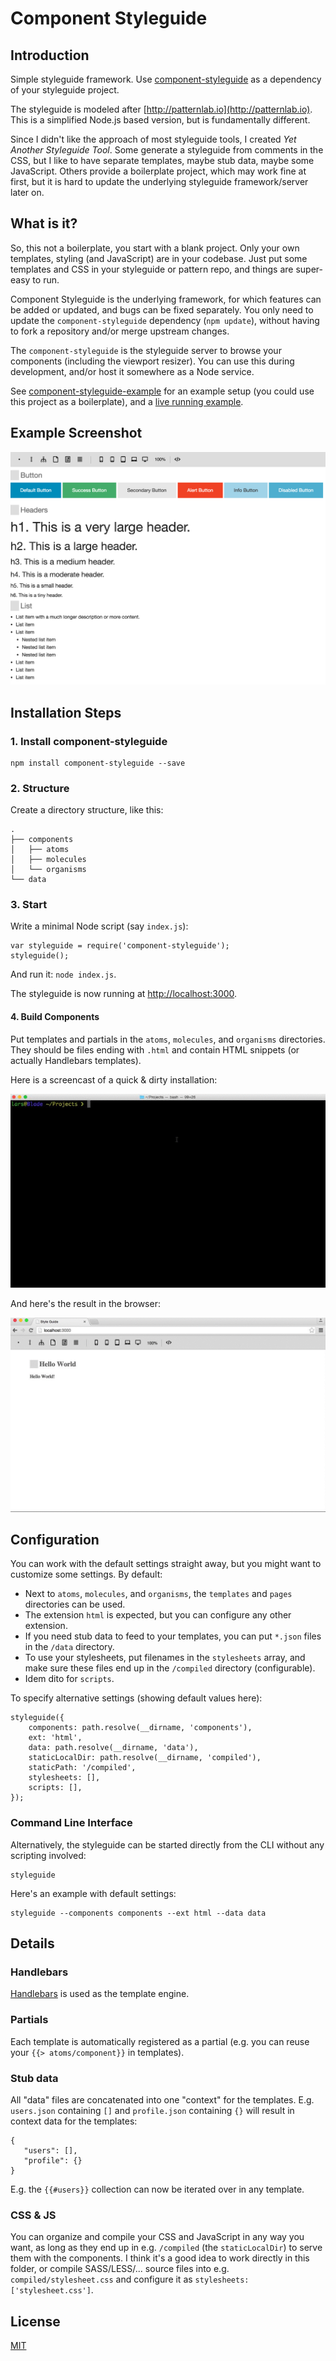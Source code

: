 # Component Styleguide

## Introduction

Simple styleguide framework. Use [component-styleguide](https://www.npmjs.com/package/component-styleguide) as a dependency of your styleguide project.

The styleguide is modeled after [http://patternlab.io](http://patternlab.io). This is a simplified Node.js based version, but is fundamentally different.

Since I didn't like the approach of most styleguide tools, I created *Yet Another Styleguide Tool*. Some generate a styleguide from comments in the CSS, but I like to have separate templates, maybe stub data, maybe some JavaScript. Others provide a boilerplate project, which may work fine at first, but it is hard to update the underlying styleguide framework/server later on.

## What is it?

So, this not a boilerplate, you start with a blank project. Only your own templates, styling (and JavaScript) are in your codebase. Just put some templates and CSS in your styleguide or pattern repo, and things are super-easy to run.

Component Styleguide is the underlying framework, for which features can be added or updated, and bugs can be fixed separately. You only need to update the `component-styleguide` dependency (`npm update`), without having to fork a repository and/or merge upstream changes.

The `component-styleguide` is the styleguide server to browse your components (including the viewport resizer). You can use this during development, and/or host it somewhere as a Node service.

See [component-styleguide-example](http://github.com/webpro/component-styleguide-example) for an example setup (you could use this project as a boilerplate), and a [live running example](http://component-styleguide-example.webpro.nl).

## Example Screenshot

![image](screenshot.png)

## Installation Steps

### 1. Install component-styleguide

    npm install component-styleguide --save

### 2. Structure

Create a directory structure, like this:

    .
    ├── components
    │   ├── atoms
    │   ├── molecules
    │   └── organisms
    └── data

### 3. Start

Write a minimal Node script (say `index.js`):

    var styleguide = require('component-styleguide');
    styleguide();

And run it: `node index.js`.

The styleguide is now running at [http://localhost:3000](http://localhost:3000).

#### 4. Build Components

Put templates and partials in the `atoms`, `molecules`, and `organisms` directories. They should be files ending with `.html` and contain HTML snippets (or actually Handlebars templates).

Here is a screencast of a quick & dirty installation:

![Installation](installation.gif)

And here's the result in the browser:

![Hello World](hello-world.gif)

## Configuration

You can work with the default settings straight away, but you might want to customize some settings. By default:

* Next to `atoms`, `molecules`, and `organisms`, the `templates` and `pages` directories can be used.
* The extension `html` is expected, but you can configure any other extension.
* If you need stub data to feed to your templates, you can put `*.json` files in the `/data` directory.
* To use your stylesheets, put filenames in the `stylesheets` array, and make sure these files end up in the `/compiled` directory (configurable).
* Idem dito for `scripts`.

To specify alternative settings (showing default values here):

    styleguide({
        components: path.resolve(__dirname, 'components'),
        ext: 'html',
        data: path.resolve(__dirname, 'data'),
        staticLocalDir: path.resolve(__dirname, 'compiled'),
        staticPath: '/compiled',
        stylesheets: [],
        scripts: [],
    });

### Command Line Interface

Alternatively, the styleguide can be started directly from the CLI without any scripting involved:

    styleguide

Here's an example with default settings:

    styleguide --components components --ext html --data data

## Details

### Handlebars

[Handlebars](http://handlebarsjs.com) is used as the template engine.

### Partials

Each template is automatically registered as a partial (e.g. you can reuse your `{{> atoms/component}}` in templates).

### Stub data

All "data" files are concatenated into one "context" for the templates. E.g. `users.json` containing `[]` and `profile.json` containing `{}` will result in context data for the templates:

    {
       "users": [],
       "profile": {}
    }

E.g. the `{{#users}}` collection can now be iterated over in any template.

### CSS & JS

You can organize and compile your CSS and JavaScript in any way you want, as long as they end up in e.g. `/compiled` (the `staticLocalDir`) to serve them with the components. I think it's a good idea to work directly in this folder, or compile SASS/LESS/... source files into e.g. `compiled/stylesheet.css` and configure it as `stylesheets: ['stylesheet.css']`.

## License

[MIT](http://webpro.mit-license.org)
